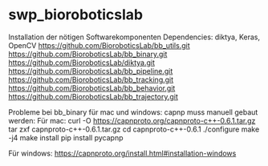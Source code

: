 # swp_bioroboticslab

Installation der nötigen Softwarekomponenten
Dependencies:
diktya, Keras, OpenCV
https://github.com/BioroboticsLab/bb_utils.git
https://github.com/BioroboticsLab/bb_binary.git
https://github.com/BioroboticsLab/diktya.git
https://github.com/BioroboticsLab/bb_pipeline.git
https://github.com/BioroboticsLab/bb_tracking.git
https://github.com/BioroboticsLab/bb_behavior.git
https://github.com/BioroboticsLab/bb_trajectory.git

Probleme bei bb_binary für mac und windows: capnp muss manuell gebaut werden:
Für mac:
curl -O https://capnproto.org/capnproto-c++-0.6.1.tar.gz
tar zxf capnproto-c++-0.6.1.tar.gz
cd capnproto-c++-0.6.1
./configure
make -j4
make install
pip install pycapnp

Für windows:
https://capnproto.org/install.html#installation-windows

